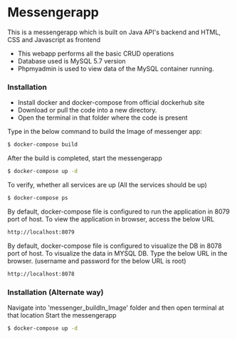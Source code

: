 # Messengerapp

This is a messengerapp which is built on Java API's backend and HTML, CSS and Javascript as frontend

  - This webapp performs all the basic CRUD operations
  - Database used is MySQL 5.7 version
  - Phpmyadmin is used to view data of the MySQL container running.

### Installation

  - Install docker and docker-compose from official dockerhub site
  - Download or pull the code into a new directory.
  - Open the terminal in that folder where the code is present

Type in the below command to build the Image of messenger app:
```sh
$ docker-compose build
```

After the build is completed, start the messengerapp

```sh
$ docker-compose up -d
```

To verify, whether all services are up (All the services should be up)
```sh
$ docker-compose ps
```

By default, docker-compose file is configured to run the application in 8079 port of host. To view the application in browser, access the below URL
```sh
http://localhost:8079
```

By default, docker-compose file is configured to visualize the DB in 8078 port of host. To visualize the data in MYSQL DB. Type the below URL in the browser. (username and password for the below URL is root)
```sh
http://localhost:8078
```
### Installation (Alternate way)
Navigate into 'messenger_buildIn_Image' folder and then open terminal at that location
Start the messengerapp

```sh
$ docker-compose up -d
```